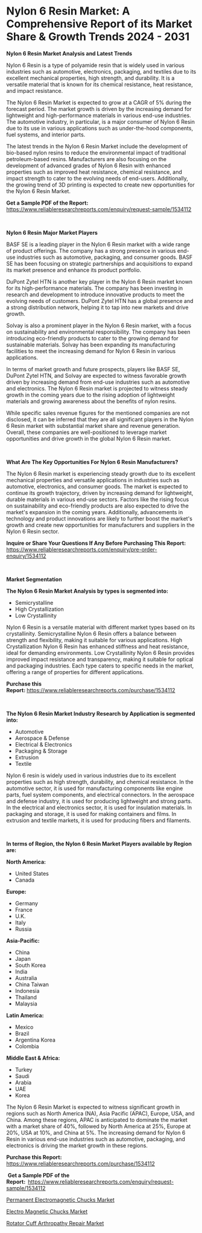 <p><h1>Nylon 6 Resin Market: A Comprehensive Report of its Market Share & Growth Trends 2024 - 2031</h1></p><p><strong>Nylon 6 Resin Market Analysis and Latest Trends</strong></p>
<p><p>Nylon 6 Resin is a type of polyamide resin that is widely used in various industries such as automotive, electronics, packaging, and textiles due to its excellent mechanical properties, high strength, and durability. It is a versatile material that is known for its chemical resistance, heat resistance, and impact resistance.</p><p>The Nylon 6 Resin Market is expected to grow at a CAGR of 5% during the forecast period. The market growth is driven by the increasing demand for lightweight and high-performance materials in various end-use industries. The automotive industry, in particular, is a major consumer of Nylon 6 Resin due to its use in various applications such as under-the-hood components, fuel systems, and interior parts.</p><p>The latest trends in the Nylon 6 Resin Market include the development of bio-based nylon resins to reduce the environmental impact of traditional petroleum-based resins. Manufacturers are also focusing on the development of advanced grades of Nylon 6 Resin with enhanced properties such as improved heat resistance, chemical resistance, and impact strength to cater to the evolving needs of end-users. Additionally, the growing trend of 3D printing is expected to create new opportunities for the Nylon 6 Resin Market.</p></p>
<p><strong>Get a Sample PDF of the Report:&nbsp;</strong> <a href="https://www.reliableresearchreports.com/enquiry/request-sample/1534112">https://www.reliableresearchreports.com/enquiry/request-sample/1534112</a></p>
<p>&nbsp;</p>
<p><strong>Nylon 6 Resin Major Market Players</strong></p>
<p><p>BASF SE is a leading player in the Nylon 6 Resin market with a wide range of product offerings. The company has a strong presence in various end-use industries such as automotive, packaging, and consumer goods. BASF SE has been focusing on strategic partnerships and acquisitions to expand its market presence and enhance its product portfolio.</p><p>DuPont Zytel HTN is another key player in the Nylon 6 Resin market known for its high-performance materials. The company has been investing in research and development to introduce innovative products to meet the evolving needs of customers. DuPont Zytel HTN has a global presence and a strong distribution network, helping it to tap into new markets and drive growth.</p><p>Solvay is also a prominent player in the Nylon 6 Resin market, with a focus on sustainability and environmental responsibility. The company has been introducing eco-friendly products to cater to the growing demand for sustainable materials. Solvay has been expanding its manufacturing facilities to meet the increasing demand for Nylon 6 Resin in various applications.</p><p>In terms of market growth and future prospects, players like BASF SE, DuPont Zytel HTN, and Solvay are expected to witness favorable growth driven by increasing demand from end-use industries such as automotive and electronics. The Nylon 6 Resin market is projected to witness steady growth in the coming years due to the rising adoption of lightweight materials and growing awareness about the benefits of nylon resins.</p><p>While specific sales revenue figures for the mentioned companies are not disclosed, it can be inferred that they are all significant players in the Nylon 6 Resin market with substantial market share and revenue generation. Overall, these companies are well-positioned to leverage market opportunities and drive growth in the global Nylon 6 Resin market.</p></p>
<p>&nbsp;</p>
<p><strong>What Are The Key Opportunities For Nylon 6 Resin Manufacturers?</strong></p>
<p><p>The Nylon 6 Resin market is experiencing steady growth due to its excellent mechanical properties and versatile applications in industries such as automotive, electronics, and consumer goods. The market is expected to continue its growth trajectory, driven by increasing demand for lightweight, durable materials in various end-use sectors. Factors like the rising focus on sustainability and eco-friendly products are also expected to drive the market's expansion in the coming years. Additionally, advancements in technology and product innovations are likely to further boost the market's growth and create new opportunities for manufacturers and suppliers in the Nylon 6 Resin sector.</p></p>
<p><strong>Inquire or Share Your Questions If Any Before Purchasing This Report:</strong> <a href="https://www.reliableresearchreports.com/enquiry/pre-order-enquiry/1534112">https://www.reliableresearchreports.com/enquiry/pre-order-enquiry/1534112</a></p>
<p>&nbsp;</p>
<p><strong>Market Segmentation</strong></p>
<p><strong>The Nylon 6 Resin Market Analysis by types is segmented into:</strong></p>
<p><ul><li>Semicrystalline</li><li>High Crystallization</li><li>Low Crystallinity</li></ul></p>
<p><p>Nylon 6 Resin is a versatile material with different market types based on its crystallinity. Semicrystalline Nylon 6 Resin offers a balance between strength and flexibility, making it suitable for various applications. High Crystallization Nylon 6 Resin has enhanced stiffness and heat resistance, ideal for demanding environments. Low Crystallinity Nylon 6 Resin provides improved impact resistance and transparency, making it suitable for optical and packaging industries. Each type caters to specific needs in the market, offering a range of properties for different applications.</p></p>
<p><strong>Purchase this Report:&nbsp;</strong><a href="https://www.reliableresearchreports.com/purchase/1534112">https://www.reliableresearchreports.com/purchase/1534112</a></p>
<p>&nbsp;</p>
<p><strong>The Nylon 6 Resin Market Industry Research by Application is segmented into:</strong></p>
<p><ul><li>Automotive</li><li>Aerospace & Defense</li><li>Electrical & Electronics</li><li>Packaging & Storage</li><li>Extrusion</li><li>Textile</li></ul></p>
<p><p>Nylon 6 resin is widely used in various industries due to its excellent properties such as high strength, durability, and chemical resistance. In the automotive sector, it is used for manufacturing components like engine parts, fuel system components, and electrical connectors. In the aerospace and defense industry, it is used for producing lightweight and strong parts. In the electrical and electronics sector, it is used for insulation materials. In packaging and storage, it is used for making containers and films. In extrusion and textile markets, it is used for producing fibers and filaments.</p></p>
<p>&nbsp;</p>
<p><strong>In terms of Region, the Nylon 6 Resin Market Players available by Region are:</strong></p>
<p>
    <p> <strong> North America: </strong>
        <ul>
            <li>United States</li>
            <li>Canada</li>
        </ul>
        </p> 
    <p> <strong> Europe: </strong>
        <ul>
            <li>Germany</li>
            <li>France</li>
            <li>U.K.</li>
            <li>Italy</li>
            <li>Russia</li>
        </ul>
        </p> 
    <p> <strong> Asia-Pacific: </strong>
        <ul>
            <li>China</li>
            <li>Japan</li>
            <li>South Korea</li>
            <li>India</li>
            <li>Australia</li>
            <li>China Taiwan</li>
            <li>Indonesia</li>
            <li>Thailand</li>
            <li>Malaysia</li>
        </ul>
        </p> 
    <p> <strong> Latin America: </strong>
        <ul>
            <li>Mexico</li>
            <li>Brazil</li>
            <li>Argentina Korea</li>
            <li>Colombia</li>
        </ul>
        </p> 
    <p> <strong> Middle East & Africa: </strong>
        <ul>
            <li>Turkey</li>
            <li>Saudi</li>
            <li>Arabia</li>
            <li>UAE</li>
            <li>Korea</li>
        </ul>
    </p>
    </p>
<p><p>The Nylon 6 Resin Market is expected to witness significant growth in regions such as North America (NA), Asia Pacific (APAC), Europe, USA, and China. Among these regions, APAC is anticipated to dominate the market with a market share of 40%, followed by North America at 25%, Europe at 20%, USA at 10%, and China at 5%. The increasing demand for Nylon 6 Resin in various end-use industries such as automotive, packaging, and electronics is driving the market growth in these regions.</p></p>
<p><strong>Purchase this Report: </strong><a href="https://www.reliableresearchreports.com/purchase/1534112">https://www.reliableresearchreports.com/purchase/1534112</a></p>
<p>&nbsp;<strong>Get a Sample PDF of the Report:&nbsp;&nbsp;</strong><a href="https://www.reliableresearchreports.com/enquiry/request-sample/1534112">https://www.reliableresearchreports.com/enquiry/request-sample/1534112</a></p>
<p><strong></strong></p>
<p><p><a href="https://view.publitas.com/reportprime-1/permanent-electromagnetic-chucks-market-size-growing-and-forecasted-for-period-from-2023-2030-and-provides-complete-market-analysis-of-this-market/">Permanent Electromagnetic Chucks Market</a></p><p><a href="https://view.publitas.com/reportprime-1/electro-magnetic-chucks-market-size-growth-outlook-from-2023-to-2030-projecting-at-markets-trends-analysis-by-application-regional-outlook-and-revenue/">Electro Magnetic Chucks Market</a></p><p><a href="https://view.publitas.com/reportprime-1/rotator-cuff-arthropathy-repair-market-with-the-goal-of-estimating-the-market-size-and-future-growth-potential-of-various-market-segments-based-on-component-applications-end-user-and-region/">Rotator Cuff Arthropathy Repair Market</a></p></p>